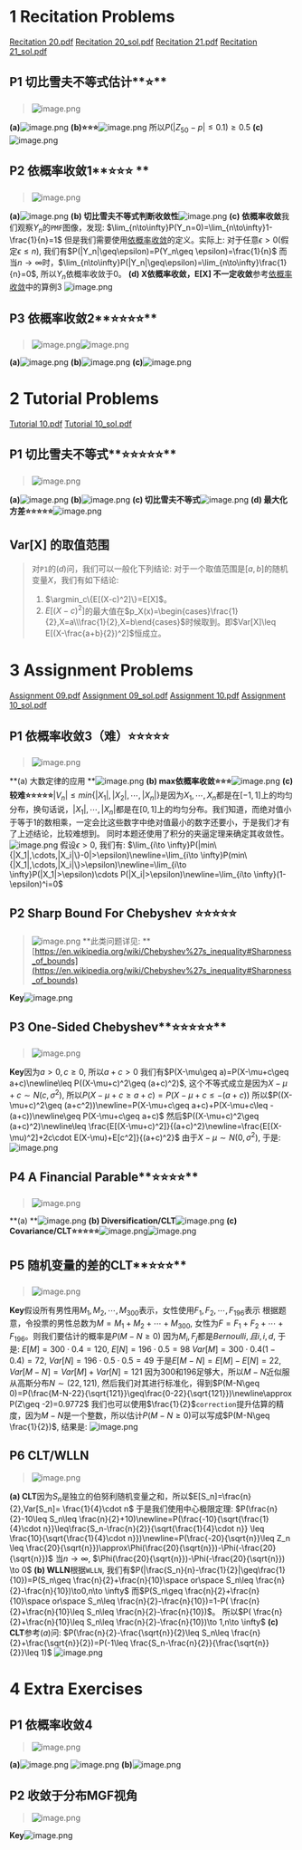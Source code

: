 # 1 Recitation Problems
[Recitation 20.pdf](https://www.yuque.com/attachments/yuque/0/2022/pdf/12393765/1662112344331-6e82274e-9c14-40cf-a4b8-68f6971a861a.pdf)
[Recitation 20_sol.pdf](https://www.yuque.com/attachments/yuque/0/2022/pdf/12393765/1662112344334-1071cabd-7ac2-4d1b-9701-7df056f0d3b5.pdf)
[Recitation 21.pdf](https://www.yuque.com/attachments/yuque/0/2022/pdf/12393765/1662112354778-fb8af434-5a98-46f0-84eb-80ff6096529e.pdf)
[Recitation 21_sol.pdf](https://www.yuque.com/attachments/yuque/0/2022/pdf/12393765/1662112354778-35b7daa1-cd9c-46ae-b8d4-618e35e371e5.pdf)


## P1 切比雪夫不等式估计**⭐**
> ![image.png](./高阶知识点和练习.assets/20230302_1219035920.png)

**(a)**![image.png](./高阶知识点和练习.assets/20230302_1219034858.png)
**(b)⭐⭐⭐**![image.png](./高阶知识点和练习.assets/20230302_1219033875.png)
所以$P(|Z_{50}-p|\leq 0.1)\geq 0.5$
**(c)**![image.png](./高阶知识点和练习.assets/20230302_1219039141.png)


## P2 依概率收敛1**⭐⭐⭐ **
> ![image.png](./高阶知识点和练习.assets/20230302_1219034174.png)

**(a)**![image.png](./高阶知识点和练习.assets/20230302_1219043408.png)
**(b) 切比雪夫不等式判断收敛性**![image.png](./高阶知识点和练习.assets/20230302_1219047860.png)
**(c) 依概率收敛**我们观察$Y_n$的`PMF`图像，发现:
$\lim_{n\to\infty}P(Y_n=0)=\lim_{n\to\infty}1-\frac{1}{n}=1$
但是我们需要使用[依概率收敛](https://www.yuque.com/alexman/kziggo/al5545#a2nk1)的定义。实际上:
对于任意$\epsilon>0$(假定$\epsilon\leq n$), 我们有$P(|Y_n|\geq\epsilon)=P(Y_n\geq \epsilon)=\frac{1}{n}$
而当$n\to \infty$时，$\lim_{n\to\infty}P(|Y_n|\geq\epsilon)=\lim_{n\to\infty}\frac{1}{n}=0$, 所以$Y_n$依概率收敛于$0$。
**(d) X依概率收敛，E[X] 不一定收敛**参考[依概率收敛](https://www.yuque.com/alexman/kziggo/al5545#a2nk1)中的算例$3$
![image.png](./高阶知识点和练习.assets/20230302_1219044391.png)



## P3 依概率收敛2**⭐⭐⭐⭐**
> ![image.png](./高阶知识点和练习.assets/20230302_1219043425.png)![image.png](./高阶知识点和练习.assets/20230302_1219047133.png)

**(a)**![image.png](./高阶知识点和练习.assets/20230302_1219045596.png)
**(b)**![image.png](./高阶知识点和练习.assets/20230302_1219046805.png)
**(c)**![image.png](./高阶知识点和练习.assets/20230302_1219042880.png)



# 2 Tutorial Problems
[Tutorial 10.pdf](https://www.yuque.com/attachments/yuque/0/2022/pdf/12393765/1662112344171-4306e0b7-fc52-4559-ba2a-42aef87ac509.pdf)
[Tutorial 10_sol.pdf](https://www.yuque.com/attachments/yuque/0/2022/pdf/12393765/1662112344370-a3bd264d-f92c-4bbe-a8b0-7e0d2c61b3ce.pdf)

## P1 切比雪夫不等式**⭐⭐⭐⭐⭐**
> ![image.png](./高阶知识点和练习.assets/20230302_1219044983.png)

**(a)**![image.png](./高阶知识点和练习.assets/20230302_1219041263.png)
**(b)**![image.png](./高阶知识点和练习.assets/20230302_1219047168.png)
**(c) 切比雪夫不等式**![image.png](./高阶知识点和练习.assets/20230302_1219055651.png)
**(d) 最大化方差⭐⭐⭐⭐⭐**![image.png](./高阶知识点和练习.assets/20230302_1219059221.png)

## Var[X] 的取值范围
> 对`P1`的$(d)$问，我们可以一般化下列结论:
> 对于一个取值范围是$[a,b]$的随机变量$X$，我们有如下结论:
> 1. $\argmin_c\{E[(X-c)^2]\}=E[X]$。
> 2. $E[(X-c)^2]$的最大值在$p_X(x)=\begin{cases}\frac{1}{2},X=a\\\frac{1}{2},X=b\end{cases}$时候取到。即$Var[X]\leq E[(X-\frac{a+b}{2})^2]$恒成立。


# 3 Assignment Problems
[Assignment 09.pdf](https://www.yuque.com/attachments/yuque/0/2022/pdf/12393765/1662112344312-4de9c305-1db2-4b97-926b-7bface6d88a0.pdf)
[Assignment 09_sol.pdf](https://www.yuque.com/attachments/yuque/0/2022/pdf/12393765/1662112344371-a7fe47e4-9c83-443f-9626-eb162b0c1514.pdf)
[Assignment 10.pdf](https://www.yuque.com/attachments/yuque/0/2022/pdf/12393765/1662192321016-2c278016-cc05-488c-89e0-cb21c0b375d9.pdf)
[Assignment 10_sol.pdf](https://www.yuque.com/attachments/yuque/0/2022/pdf/12393765/1662192321015-0d5764d0-a5b6-4643-a427-1a01f2463aed.pdf)


## P1 依概率收敛3（难）**⭐⭐⭐⭐⭐**
> ![image.png](./高阶知识点和练习.assets/20230302_1219053861.png)

**(a) 大数定律的应用 **![image.png](./高阶知识点和练习.assets/20230302_1219052968.png)
**(b) max依概率收敛⭐⭐⭐**![image.png](./高阶知识点和练习.assets/20230302_1219055599.png)
**(c) 较难⭐⭐⭐⭐⭐**$|V_n| \leq min\{|X_1|,|X_2|,\cdots,|X_n|\}$是因为$X_1,\cdots,X_n$都是在$[-1,1]$上的均匀分布，换句话说，$|X_1|,\cdots, |X_n|$都是在$[0,1]$上的均匀分布。我们知道，而绝对值小于等于$1$的数相乘，一定会比这些数字中绝对值最小的数字还要小，于是我们才有了上述结论，比较难想到。
同时本题还使用了积分的夹逼定理来确定其收敛性。
![image.png](./高阶知识点和练习.assets/20230302_1219057030.png)
假设$\epsilon>0$, 我们有:
$\lim_{i\to \infty}P(|min\{|X_1|,\cdots,|X_i|\}-0|>\epsilon)\newline=\lim_{i\to \infty}P(min\{|X_1|,\cdots,|X_i|\}>\epsilon)\newline=\lim_{i\to \infty}P(|X_1|>\epsilon)\cdots P(|X_i|>\epsilon)\newline=\lim_{i\to \infty}(1-\epsilon)^i=0$

## P2 Sharp Bound For Chebyshev **⭐⭐⭐⭐⭐**
> ![image.png](./高阶知识点和练习.assets/20230302_1219059567.png)
> **此类问题详见: **[https://en.wikipedia.org/wiki/Chebyshev%27s_inequality#Sharpness_of_bounds](https://en.wikipedia.org/wiki/Chebyshev%27s_inequality#Sharpness_of_bounds)

**Key**![image.png](./高阶知识点和练习.assets/20230302_1219053701.png)

## P3 One-Sided Chebyshev**⭐⭐⭐⭐⭐**
> ![image.png](./高阶知识点和练习.assets/20230302_1219055531.png)

**Key**因为$a>0,c\geq 0$, 所以$a+c>0$
我们有$P(X-\mu\geq a)=P(X-\mu+c\geq a+c)\newline\leq P((X-\mu+c)^2\geq (a+c)^2)$, 这个不等式成立是因为$X-\mu+c\sim N(c,\sigma^2)$, 所以$P(X-\mu+c\geq a+c)=P(X-\mu+c\leq -(a+c))$
所以$P((X-\mu+c)^2\geq (a+c^2))\newline=P(X-\mu+c\geq a+c)+P(X-\mu+c\leq -(a+c))\newline\geq P(X-\mu+c\geq a+c)$
然后$P((X-\mu+c)^2\geq (a+c)^2)\newline\leq \frac{E[(X-\mu+c)^2]}{(a+c)^2}\newline=\frac{E[(X-\mu)^2]+2c\cdot E(X-\mu)+E[c^2]}{(a+c)^2}$
由于$X-\mu\sim N(0,\sigma^2)$, 于是:
![image.png](./高阶知识点和练习.assets/20230302_1219051479.png)

## P4 A Financial Parable**⭐⭐⭐⭐**
> ![image.png](./高阶知识点和练习.assets/20230302_1219068301.png)

**(a) **![image.png](./高阶知识点和练习.assets/20230302_1219062846.png)
**(b) Diversification/CLT**![image.png](./高阶知识点和练习.assets/20230302_1219063684.png)
**(c) Covariance/CLT⭐⭐⭐⭐⭐**![image.png](./高阶知识点和练习.assets/20230302_1219069903.png)![image.png](./高阶知识点和练习.assets/20230302_1219068425.png)


## P5 随机变量的差的CLT**⭐⭐⭐**
> ![image.png](./高阶知识点和练习.assets/20230302_1219066778.png)

**Key**假设所有男性用$M_1,M_2,\cdots,M_{300}$表示，女性使用$F_1,F_2,\cdots,F_{196}$表示
根据题意，令投票的男性总数为$M=M_1+M_2+\cdots+M_{300}$, 女性为$F=F_1+F_2+\cdots+F_{196}$。则我们要估计的概率是$P(M-N\geq 0)$
因为$M_i,F_j$都是$Bernoulli, 且i,i,d$, 于是:
$E[M]=300\cdot 0.4=120$, $E[N]=196\cdot 0.5=98$
$Var[M]=300\cdot 0.4(1-0.4)=72$, $Var[N]=196\cdot 0.5\cdot 0.5=49$
于是$E[M-N]=E[M]-E[N]=22$, $Var[M-N]=Var[M]+Var[N]=121$
因为$300$和$196$足够大，所以$M-N$近似服从高斯分布$N\sim(22,121)$, 然后我们对其进行标准化，得到$P(M-N\geq 0)=P(\frac{M-N-22}{\sqrt{121}}\geq\frac{0-22}{\sqrt{121}})\newline\approx P(Z\geq -2)=0.9772$
我们也可以使用$\frac{1}{2}$`correction`提升估算的精度，因为$M-N$是一个整数，所以估计$P(M-N\geq 0)$可以写成$P(M-N\geq \frac{1}{2})$, 结果是:
![image.png](./高阶知识点和练习.assets/20230302_1219063062.png)


## P6 CLT/WLLN
> ![image.png](./高阶知识点和练习.assets/20230302_1219063757.png)

**(a) CLT**因为$S_n$是独立的伯努利随机变量之和，所以$E[S_n]=\frac{n}{2},Var[S_n]= \frac{1}{4}\cdot n$
于是我们使用中心极限定理: $P(\frac{n}{2}-10\leq S_n\leq \frac{n}{2}+10)\newline=P(\frac{-10}{\sqrt{\frac{1}{4}\cdot n}}\leq\frac{S_n-\frac{n}{2}}{\sqrt{\frac{1}{4}\cdot n}} \leq \frac{10}{\sqrt{\frac{1}{4}\cdot n}})\newline=P(\frac{-20}{\sqrt{n}}\leq Z_n \leq \frac{20}{\sqrt{n}})\approx\Phi(\frac{20}{\sqrt{n}})-\Phi(-\frac{20}{\sqrt{n}})$
当$n\to \infty$, $\Phi(\frac{20}{\sqrt{n}})-\Phi(-\frac{20}{\sqrt{n}}) \to 0$
**(b) WLLN**根据`WLLN`, 我们有$P(|\frac{S_n}{n}-\frac{1}{2}|\geq\frac{1}{10})=P(S_n\geq \frac{n}{2}+\frac{n}{10}\space or\space S_n\leq \frac{n}{2}-\frac{n}{10})\to0,n\to \infty$
而$P(S_n\geq \frac{n}{2}+\frac{n}{10}\space or\space S_n\leq \frac{n}{2}-\frac{n}{10})=1-P( \frac{n}{2}+\frac{n}{10}\leq S_n\leq \frac{n}{2}-\frac{n}{10})$。
所以$P( \frac{n}{2}+\frac{n}{10}\leq S_n\leq \frac{n}{2}-\frac{n}{10})\to 1,n\to \infty$
**(c) CLT**参考$(a)$问: $P(\frac{n}{2}-\frac{\sqrt{n}}{2}\leq S_n\leq \frac{n}{2}+\frac{\sqrt{n}}{2})=P(-1\leq \frac{S_n-\frac{n}{2}}{\frac{\sqrt{n}}{2}}\leq 1)$
![image.png](./高阶知识点和练习.assets/20230302_1219067476.png)


# 4 Extra Exercises
## P1 依概率收敛4
> ![image.png](./高阶知识点和练习.assets/20230302_1219066546.png)

**(a)**![image.png](./高阶知识点和练习.assets/20230302_1219078807.png)
![image.png](./高阶知识点和练习.assets/20230302_1219074003.png)
**(b)**![image.png](./高阶知识点和练习.assets/20230302_1219074458.png)


## P2 收敛于分布MGF视角
> ![image.png](./高阶知识点和练习.assets/20230302_1219071452.png)

**Key**![image.png](./高阶知识点和练习.assets/20230302_1219072402.png)
